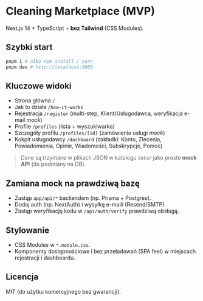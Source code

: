 
# Cleaning Marketplace (MVP)

Next.js 14 + TypeScript + **bez Tailwind** (CSS Modules).

## Szybki start
```bash
pnpm i # albo npm install / yarn
pnpm dev # http://localhost:3000
```
## Kluczowe widoki
- Strona główna `/`
- Jak to działa `/how-it-works`
- Rejestracja `/register` (multi-step, Klient/Usługodawca, weryfikacja e-mail *mock*)
- Profile `/profiles` (lista + wyszukiwarka)
- Szczegóły profilu `/profiles/[id]` (zamówienie usługi *mock*)
- Kokpit usługodawcy `/dashboard` (zakładki: Konto, Zlecenia, Powiadomienia, Opinie, Wiadomości, Subskrypcje, Pomoc)

> Dane są trzymane w plikach JSON w katalogu `data/` jako proste **mock API** (do podmiany na DB).

## Zamiana mock na prawdziwą bazę
- Zastąp `app/api/*` backendem (np. Prisma + Postgres).
- Dodaj auth (np. NextAuth) i wysyłkę e-maili (Resend/SMTP).
- Zastąp weryfikację kodu w `/api/auth/verify` prawdziwą obsługą.

## Stylowanie
- CSS Modules w `*.module.css`.
- Komponenty dostępnościowe i bez przeładowań (SPA feel) w miejscach rejestracji i dashboardu.

## Licencja
MIT (do użytku komercyjnego bez gwarancji).
